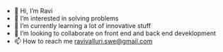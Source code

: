 - 👋 Hi, I’m Ravi
- 👀 I’m interested in solving problems
- 🌱 I’m currently learning a lot of innovative stuff
- 💞️ I’m looking to collaborate on front end and back end deveklopment
- 📫 How to reach me ravivalluri.swe@gmail.com

<!---
codebyravi/codebyravi is a ✨ special ✨ repository because its `README.md` (this file) appears on your GitHub profile.
You can click the Preview link to take a look at your changes.
--->
